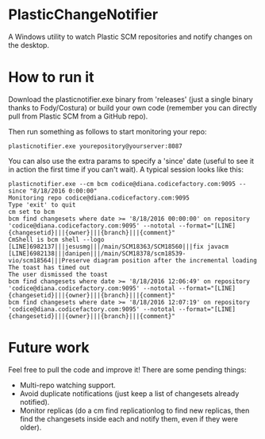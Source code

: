 # PlasticChangeNotifier
A Windows utility to watch Plastic SCM repositories and notify changes on the desktop.

# How to run it
Download the plasticnotifier.exe binary from 'releases' (just a single binary thanks to Fody/Costura) or build your own code (remember you can directly pull from Plastic SCM from a GitHub repo).

Then run something as follows to start monitoring your repo:

`plasticnotifier.exe yourepository@yourserver:8087`

You can also use the extra params to specify a 'since' date (useful to see it in action the first time if you can't wait). A typical session looks like this:

    plasticnotifier.exe --cm bcm codice@diana.codicefactory.com:9095 --since "8/18/2016 0:00:00"
    Monitoring repo codice@diana.codicefactory.com:9095
    Type 'exit' to quit
    cm set to bcm
    bcm find changesets where date >= '8/18/2016 00:00:00' on repository 'codice@diana.codicefactory.com:9095' --nototal --format="[LINE]{changesetid}|||{owner}|||{branch}|||{comment}"
    CmShell is bcm shell --logo
    [LINE]6982137|||jesusmg|||/main/SCM18363/SCM18560|||fix javacm
    [LINE]6982138|||danipen|||/main/SCM18378/scm18539-vio/scm18564|||Preserve diagram position after the incremental loading
    The toast has timed out
    The user dismissed the toast
    bcm find changesets where date >= '8/18/2016 12:06:49' on repository 'codice@diana.codicefactory.com:9095' --nototal --format="[LINE]{changesetid}|||{owner}|||{branch}|||{comment}"
    bcm find changesets where date >= '8/18/2016 12:07:19' on repository 'codice@diana.codicefactory.com:9095' --nototal --format="[LINE]{changesetid}|||{owner}|||{branch}|||{comment}"

# Future work
Feel free to pull the code and improve it! There are some pending things:
* Multi-repo watching support.
* Avoid duplicate notifications (just keep a list of changesets already notified).
* Monitor replicas (do a cm find replicationlog to find new replicas, then find the changesets inside each and notify them, even if they were older).
